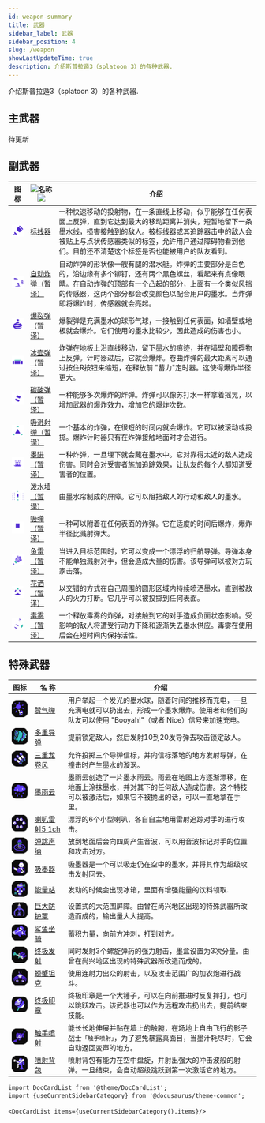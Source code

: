 ```yaml
---
id: weapon-summary
title: 武器
sidebar_label: 武器
sidebar_position: 4
slug: /weapon
showLastUpdateTime: true
description: 介绍斯普拉遁3（splatoon 3）的各种武器.
---
```



介绍斯普拉遁3（splatoon 3）的各种武器.

## 主武器

待更新

## 副武器


| 图标                                                | ![](/img/blank_img.png)名称![](/img/blank_img.png)                 | 介绍                                                                                                                                                           |
| --------------------------------------------------- | -------------------------------------- | ----------------------------------- |
| ![标线器](./sub_weapon/images/S3_Weapon_Sub_Angle_Shooter.png)                 | [标线器](./sub_weapon/Angle_Shooter)                | 一种快速移动的投射物，在一条直线上移动，似乎能够在任何表面上反弹，直到它达到最大的移动距离并消失，短暂地留下一条墨水线，损害接触到的敌人。被标线器或其追踪器击中的敌人会被贴上与点状传感器类似的标签，允许用户通过障碍物看到他们。目前还不清楚这个标签是否也能被用户的队友看到。    |
| ![自动炸弹（暂译）](./sub_weapon/images/S3_Weapon_Sub_Autobomb.png ) | [自动炸弹（暂译）](./sub_weapon/Autobomb) | 自动炸弹的形状像一艘有腿的潜水艇。炸弹的主要部分是白色的，沿边缘有多个铆钉，还有两个黑色螺丝，看起来有点像眼睛。在自动炸弹的顶部有一个凸起的部分，上面有一个类似风挡的传感器，这两个部分都会改变颜色以配合用户的墨水。当炸弹即将爆炸时，传感器就会亮起。                                                                                    |
| ![爆裂弹](./sub_weapon/images/S3_Weapon_Sub_Burst_Bomb.png )                  | [爆裂弹（暂译）](./sub_weapon/Burst_Bomb)                  | 爆裂弹是充满墨水的球形气球，一接触到任何表面，如墙壁或地板就会爆炸。它们使用的墨水比较少，因此造成的伤害也小。 |
| ![冰壶弹](./sub_weapon/images/S3_Weapon_Sub_Curling_Bomb.png )     | [冰壶弹（暂译）](./sub_weapon/Curling_Bomb)     | 炸弹在地板上沿直线移动，留下墨水的痕迹，并在墙壁和障碍物上反弹。计时器过后，它就会爆炸。卷曲炸弹的最大距离可以通过按住R按钮来缩短，在释放前 "蓄力"定时器。这使得爆炸半径更大。|
| ![碳酸弹](./sub_weapon/images/S3_Weapon_Sub_Fizzy_Bomb.png )             | [碳酸弹（暂译）](./sub_weapon/Fizzy_Bomb)             | 一种能够多次爆炸的炸弹。炸弹可以像苏打水一样拿着摇晃，以增加武器的爆炸效力，增加它的爆炸次数。                                                                                             |
| ![溅射弹](./sub_weapon/images/S3_Weapon_Sub_Splat_Bomb.png )                    | [吸溅射弹（暂译）](./sub_weapon/Splat_Bomb)                    | 一个基本的炸弹，在很短的时间内就会爆炸。它可以被滚动或投掷。爆炸计时器只有在炸弹接触地面时才会进行。|
| ![墨阱](./sub_weapon/images/S3_Weapon_Sub_Ink_Mine.png )                | [墨阱（暂译）](./sub_weapon/Ink_Mine)                | 一种炸弹，一旦埋下就会藏在墨水中。它对靠得太近的敌人造成伤害。同时会对受害者施加追踪效果，让队友的每个人都知道受害者的位置。|
| ![泼水墙](./sub_weapon/images/S3_Weapon_Sub_Splash_Wall.png )            | [泼水墙（暂译）](./sub_weapon/Splash_Wall)            | 由墨水帘制成的屏障。它可以阻挡敌人的行动和敌人的墨水。 |
| ![吸弹](./sub_weapon/images/S3_Weapon_Sub_Suction_Bomb.png )               | [吸弹（暂译）](./sub_weapon/Suction_Bomb)               | 一种可以附着在任何表面的炸弹。它在适度的时间后爆炸，爆炸半径比溅射弹大。|
| ![鱼雷](./sub_weapon/images/S3_Weapon_Sub_Torpedo.png )                 | [鱼雷（暂译）](./sub_weapon/Torpedo)                 | 当进入目标范围时，它可以变成一个漂浮的归航导弹。导弹本身不能单独溅射对手，但会造成大量的伤害。该导弹可以被对方玩家击落。|
| ![花洒](./sub_weapon/images/S3_Weapon_Sub_Sprinkler.png )                | [花洒（暂译）](./sub_weapon/Sprinkler)                | 以交错的方式在自己周围的圆形区域内持续喷洒墨水，直到被敌人的火力打断。它几乎可以被投掷到任何表面。|
| ![毒雾](./sub_weapon/images/S3_Weapon_Sub_Toxic_Mist.png )              | [毒雾（暂译）](./sub_weapon/Toxic_Mist)              | 一个释放毒雾的炸弹，对接触到它的对手造成负面状态影响。受影响的敌人将遭受行动力下降和逐渐失去墨水供应。毒雾在使用后会在短时间内保持活性。|



## 特殊武器


| 图标                                                | 名         称                          | 介绍                                                                                                                                                           |
| --------------------------------------------------- | -------------------------------------- | -------------------------------------------------------------------------------------------------------------------------------------------------------------- |
| ![赞气弹](./special_weapon/images/Booyah_Bomb.png)                 | [赞气弹](./special_weapon/booyah_Bomb)                | 用户举起一个发光的墨水球，随着时间的推移而充电，一旦充满电就可以扔出去，形成一个墨水爆炸。使用者和他们的队友可以使用 "Booyah!"（或者 Nice）信号来加速充电。    |
| ![多重导弹](./special_weapon/images/Tenta_Missiles.png )           | [多重导弹](./special_weapon/Tenta_Missiles)           | 提前锁定敌人，然后发射10到20发导弹去攻击锁定敌人。                                                                                                             |
| ![三重龙卷风](./special_weapon/images/Triple_Inkstrike.png ) | [三重龙卷风](./special_weapon/Triple_Inkstrike) | 允许投掷三个导弹信标，并向信标落地的地方发射导弹，在撞击时产生墨水的漩涡。                                                                                     |
| ![墨雨云](./special_weapon/images/Ink_Storm.png )                  | [墨雨云](./special_weapon/Ink_Storm)                  | 墨雨云创造了一片墨水雨云。雨云在地图上方逐渐漂移，在地面上涂抹墨水，并对其下的任何敌人造成伤害。这个特技可以被激活后，如果它不被抛出的话，可以一直地拿在手里。 |
| ![喇叭雷射5.1ch](./special_weapon/images/Killer_Wail_5_1.png )     | [喇叭雷射5.1ch](./special_weapon/Killer_Wail_5_1)     | 漂浮的6个小型喇叭，各自自主地用雷射追踪对手的进行攻击。                                                                                                        |
| ![弹跳声纳](./special_weapon/images/Wave_Breaker.png )             | [弹跳声纳](./special_weapon/Wave_Breaker)             | 放到地面后会向四周产生音波，可以用音波标记对手的位置和攻击对方。                                                                                               |
| ![吸墨器](./special_weapon/images/Ink_Vac.png )                    | [吸墨器](./special_weapon/Ink_Vac)                    | 吸墨器是一个可以吸走仍在空中的墨水，并将其作为超级攻击发射回去。                                                                                               |
| ![能量站](./special_weapon/images/Tacticooler.png )                | [能量站](./special_weapon/Tacticooler)                | 发动的时候会出现冰箱，里面有增强能量的饮料领取.                                                                                                                |
| ![巨大防护罩](./special_weapon/images/Big_Bubbler.png )            | [巨大防护罩](./special_weapon/Big_Bubbler)            | 设置式的大范围屏障。由曾在尚兴地区出现的特殊武器所改造而成的，输出量大大提高。                                                                                 |
| ![鲨鱼坐骑](./special_weapon/images/Reefslider.png )               | [鲨鱼坐骑](./special_weapon/Reefslider)               | 蓄积力量，向前方冲刺，打到对方。                                                                                                                               |
| ![终极发射](./special_weapon/images/Trizooka.png )                 | [终极发射](./special_weapon/Trizooka)                 | 同时发射3个螺旋弹药的强力射击，墨盒设置为3次分量。由曾在尚兴地区出现的特殊武器所改造而成的。                                                                   |
| ![螃蟹坦克](./special_weapon/images/Crab_Tank.png )                | [螃蟹坦克](./special_weapon/Crab_Tank)                | 使用连射力出众的射击，以及攻击范围广的加农炮进行战斗。                                                                                                         |
| ![终极印章](./special_weapon/images/Ultra_Stamp.png )              | [终极印章](./special_weapon/Ultra_Stamp)              | 终极印章是一个大锤子，可以在向前推进时反复摔打，也可以跳跃攻击。该武器也可以作为远程攻击扔出去，提前结束技能。                                                 |
| ![触手喷射](./special_weapon/images/Zipcaster.png )                | [触手喷射](./special_weapon/Zipcaster)                | 能长长地伸展并贴在墙上的触腕，在场地上自由飞行的影子战士`「触手喷射」`，为了避免暴露真面目，当墨汁耗尽时，它会自动返回变声的地方。                             |
| ![喷射背包](./special_weapon/images/Inkjet.png )                   | [喷射背包](./special_weapon/Inkjet)                   | 喷射背包有能力在空中盘旋，并射出强大的冲击波般的射弹。一旦结束，会自动超级跳跃到第一次激活它的地方。                                                           |


```mdx-code-block
import DocCardList from '@theme/DocCardList';
import {useCurrentSidebarCategory} from '@docusaurus/theme-common';

<DocCardList items={useCurrentSidebarCategory().items}/>
```


